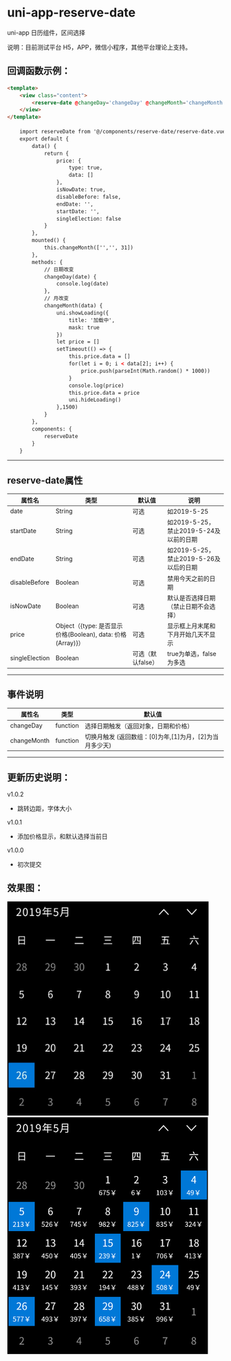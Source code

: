 # uni-app-reserve-date
uni-app 日历组件，区间选择  
   
说明：目前测试平台 H5，APP，微信小程序，其他平台理论上支持。   

## 回调函数示例：

``` html
<template>
	<view class="content">
		<reserve-date @changeDay='changeDay' @changeMonth='changeMonth' :startDate='startDate' :price='price' :isNowDate='isNowDate' :disableBefore='disableBefore' :endDate='endDate' :singleElection='singleElection'/>
	</view>
</template>

	import reserveDate from '@/components/reserve-date/reserve-date.vue'
	export default {
		data() {
			return {
				price: { 
					type: true, 
					data: [] 
				},
				isNowDate: true,
				disableBefore: false,
				endDate: '',
				startDate: '',
				singleElection: false
			}
		},
		mounted() {
			this.changeMonth(['','', 31])
		},
		methods: {
			// 日期改变
			changeDay(date) {
				console.log(date)
			},
			// 月改变
			changeMonth(data) {
				uni.showLoading({
					title: '加载中',
					mask: true
				})
				let price = []
				setTimeout(() => {
					this.price.data = []
					for(let i = 0; i < data[2]; i++) {
						price.push(parseInt(Math.random() * 1000))
					}
					console.log(price)
					this.price.data = price
					uni.hideLoading()
				},1500)
			}
		},
		components: {
			reserveDate
		}
	}
```
---
	 
## reserve-date属性   
   
| 属性名 | 类型 | 默认值 | 说明 |
|---|---|---|---|
| date | String | 可选 | 如2019-5-25 |
| startDate | String | 可选 | 如2019-5-25， 禁止2019-5-24及以前的日期 |
| endDate | String | 可选 | 如2019-5-25， 禁止2019-5-26及以后的日期 |
| disableBefore | Boolean | 可选 | 禁用今天之前的日期 |
| isNowDate | Boolean | 可选 | 默认是否选择日期（禁止日期不会选择） |
| price | Object（{type: 是否显示价格(Boolean), data: 价格(Array)}） | 可选 | 显示框上月末尾和下月开始几天不显示 |
| singleElection | Boolean | 可选（默认false）| true为单选，false为多选 |
---


## 事件说明

| 属性名 | 类型 | 默认值 |
|---|---|---|
| changeDay | function | 选择日期触发（返回对象，日期和价格） |
| changeMonth | function | 切换月触发 (返回数组：[0]为年,[1]为月，[2]为当月多少天) |

---
## 更新历史说明：   
v1.0.2
* 跳转边距，字体大小

v1.0.1
* 添加价格显示，和默认选择当前日

v1.0.0   
* 初次提交   


## 效果图：
![效果图](https://github.com/193335083/uni-app-reserve-date/blob/master/static/imgs/a6646f10-7f07-11e9-82ed-e71b5443f738_1.png?raw=true)
![效果图](https://github.com/193335083/uni-app-reserve-date/blob/master/static/imgs/a6646f10-7f07-11e9-82ed-e71b5443f738_0.png?raw=true)
   
